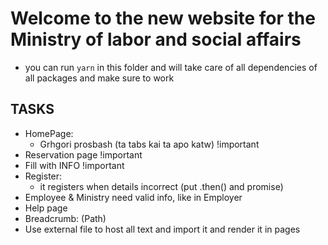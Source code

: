 # Welcome to the new website for the Ministry of labor and social affairs

* you can run `yarn` in this folder and will take care of all dependencies of all packages and make sure to work

## TASKS
- HomePage: 
  - Grhgori prosbash (ta tabs kai ta apo katw) !important
- Reservation page !important
- Fill with INFO !important
- Register:
  - it registers when details incorrect (put .then() and promise)
- Employee & Ministry need valid info, like in Employer
- Help page
- Breadcrumb: (Path)
- Use external file to host all text and import it and render it in pages